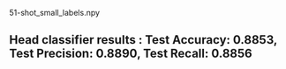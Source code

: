 51-shot_small_labels.npy
## Head classifier results : Test Accuracy: 0.8853, Test Precision: 0.8890, Test Recall: 0.8856
